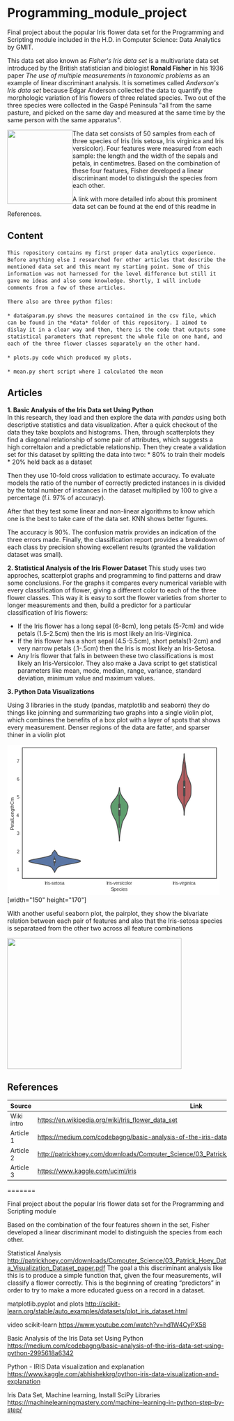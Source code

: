 # Programming_module_project
Final project about the popular Iris flower data set for the Programming and Scripting module included in the H.D. in Computer Science: Data Analytics by GMIT.

This data set also known as *Fisher's Iris data set* is a multivariate data set introduced by the British statistician and biologist **Ronald Fisher** in his 1936 paper *The use of multiple measurements in taxonomic problems* as an example of linear discriminant analysis. It is sometimes called *Anderson's Iris data set* because Edgar Anderson collected the data to quantify the morphologic variation of Iris flowers of three related species. Two out of the three species were collected in the Gaspé Peninsula "all from the same pasture, and picked on the same day and measured at the same time by the same person with the same apparatus".

<img align="left" width="150" height="170" src="http://s5047.pcdn.co/wp-content/uploads/2015/04/iris_petal_sepal.png">

The data set consists of 50 samples from each of three species of Iris (Iris setosa, Iris virginica and Iris versicolor). Four features were measured from each sample: the length and the width of the sepals and petals, in centimetres. Based on the combination of these four features, Fisher developed a linear discriminant model to distinguish the species from each other.

A link with more detailed info about this prominent data set can be found at the end of this readme in References.

## Content
```
This repository contains my first proper data analytics experience. Before anything else I researched for other articles that describe the mentioned data set and this meant my starting point. Some of this information was not harnessed for the level difference but still it gave me ideas and also some knowledge. Shortly, I will include comments from a few of these articles.

There also are three python files:

* data&param.py shows the measures contained in the csv file, which can be found in the *data* folder of this repository. I aimed to dislay it in a clear way and then, there is the code that outputs some statistical parameters that represent the whole file on one hand, and each of the three flower classes separately on the other hand.

* plots.py code which produced my plots.

* mean.py short script where I calculated the mean 
```

## Articles

**1. Basic Analysis of the Iris Data set Using Python**  
In this research, they load and then explore the data with *pandas* using both descriptive statistics and data visualization. After a quick checkout of the data they take boxplots and histograms. Then, through scatterplots they find a diagonal relationship of some pair of attributes, which suggests a high correltaion and a predictable relationship. Then they create a validation set for this dataset by splitting the data into two:
    * 80% to train their models 
    * 20% held back as a dataset

Then they use 10-fold cross validation to estimate accuracy. To evaluate models the ratio of the number of correctly predicted instances in is divided by the total number of instances in the dataset multiplied by 100 to give a percentage (f.i. 97% of accuracy).

After that they test some linear and non-linear algorithms to know which one is the best to take care of the data set. KNN shows better figures. 

The accuracy is 90%. The confusion matrix provides an indication of the three errors made. Finally, the classification report provides a breakdown of each class by precision showing excellent results (granted the validation dataset was small).

**2. Statistical Analysis of the Iris Flower Dataset** 
This study uses two approches, scatterplot graphs and programming to find patterns and draw some conclusions. For the graphs it compares every numerical variable with every classification of flower, giving a different color to each of the three flower classes. This way it is easy to sort the flower varieties from shorter to longer measurements and then, build a predictor for a particular classification
of Iris flowers:
  * If the Iris flower has a long sepal (6-8cm), long petals (5-7cm) and wide petals (1.5-2.5cm) then the Iris is most likely an Iris-Virginica. 
  * If the Iris flower has a short sepal (4.5-5.5cm), short petals(1-2cm) and very narrow petals (.1-.5cm) then the Iris is most likely an Iris-Setosa. 
  * Any Iris flower that falls in between these two classifications is most likely an Iris-Versicolor.
They also make a Java script to get statistical parameters like mean, mode, median, range, variance, standard deviation, minimum value and maximum values.

**3. Python Data Visualizations**

Using 3 libraries in the study (pandas, matplotlib and seaborn) they do things like joinning and summarizing two graphs into a single violin plot, which combines the benefits of a box plot with a layer of spots that shows every measurement. Denser regions of the data are fatter, and sparser thiner in a violin plot

![violinplot](\images\violinPlot.png)[width="150" height="170"]

With another useful seaborn plot, the pairplot, they show the bivariate relation between each pair of features and also that the Iris-setosa species is separataed from the other two across all feature combinations

<img align="center" width="400" height="300" src="https://deeplearning.cms.waikato.ac.nz/img/iris.png">

## References

Source | Link
-------|-----
Wiki intro | https://en.wikipedia.org/wiki/Iris_flower_data_set
Article 1 | https://medium.com/codebagng/basic-analysis-of-the-iris-data-set-using-python-2995618a6342
Article 2 |  http://patrickhoey.com/downloads/Computer_Science/03_Patrick_Hoey_Data_Visualization_Dataset_paper.pdf 
Article 3 | https://www.kaggle.com/uciml/iris









=======

Final project about the popular Iris flower data set for the Programming and Scripting module

Based on the combination of the four features shown in the set, Fisher developed a linear discriminant model to distinguish the species from each other.

Statistical Analysis http://patrickhoey.com/downloads/Computer_Science/03_Patrick_Hoey_Data_Visualization_Dataset_paper.pdf
The goal a this discriminant analysis like this is to produce a simple function that, given the four measurements, will
classify a flower correctly. This is the beginning of creating “predictors” in order to try to make a more educated guess 
on a record in a dataset.

matplotlib.pyplot and plots http://scikit-learn.org/stable/auto_examples/datasets/plot_iris_dataset.html

video scikit-learn https://www.youtube.com/watch?v=hd1W4CyPX58

Basic Analysis of the Iris Data set Using Python https://medium.com/codebagng/basic-analysis-of-the-iris-data-set-using-python-2995618a6342 

Python - IRIS Data visualization and explanation https://www.kaggle.com/abhishekkrg/python-iris-data-visualization-and-explanation 

Iris Data Set, Machine learning,  Install SciPy Libraries https://machinelearningmastery.com/machine-learning-in-python-step-by-step/
